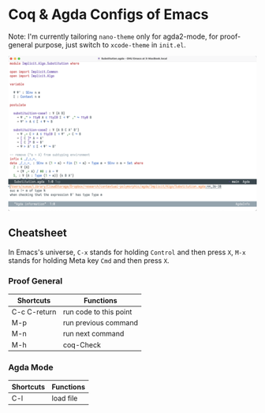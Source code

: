 # Coq & Agda Configs of Emacs

Note: I'm currently tailoring `nano-theme` only for agda2-mode, for proof-general purpose, just switch to `xcode-theme` in `init.el`.

![Screenshot](pictures/agda_dev.png)

## Cheatsheet

In Emacs's universe, `C-x` stands for holding `Control` and then press `X`, `M-x` stands for holding Meta key `Cmd` and then press `X`.

### Proof General

| Shortcuts    | Functions                  |
|--------------|----------------------------|
| C-c C-return | run code to this point |
| M-p          | run previous command       |
| M-n          | run next command           |
| M-h | coq-Check |

### Agda Mode

| Shortcuts    | Functions                  |
|--------------|----------------------------|
| C-l | load file |
